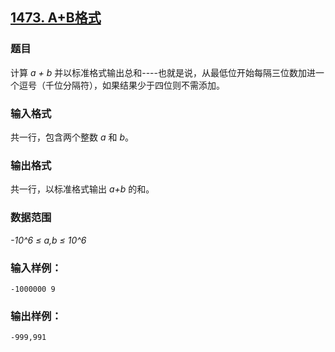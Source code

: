 ## [1473. A+B格式](https://www.acwing.com/problem/content/1475/)

### 题目

计算 *a + b* 并以标准格式输出总和----也就是说，从最低位开始每隔三位数加进一个逗号（千位分隔符），如果结果少于四位则不需添加。

### 输入格式

共一行，包含两个整数 *a* 和 *b*。

### 输出格式

共一行，以标准格式输出 *a+b* 的和。

### 数据范围

*-10^6 ≤ a,b ≤ 10^6*

### 输入样例：

```
-1000000 9
```

### 输出样例：

```
-999,991
```
